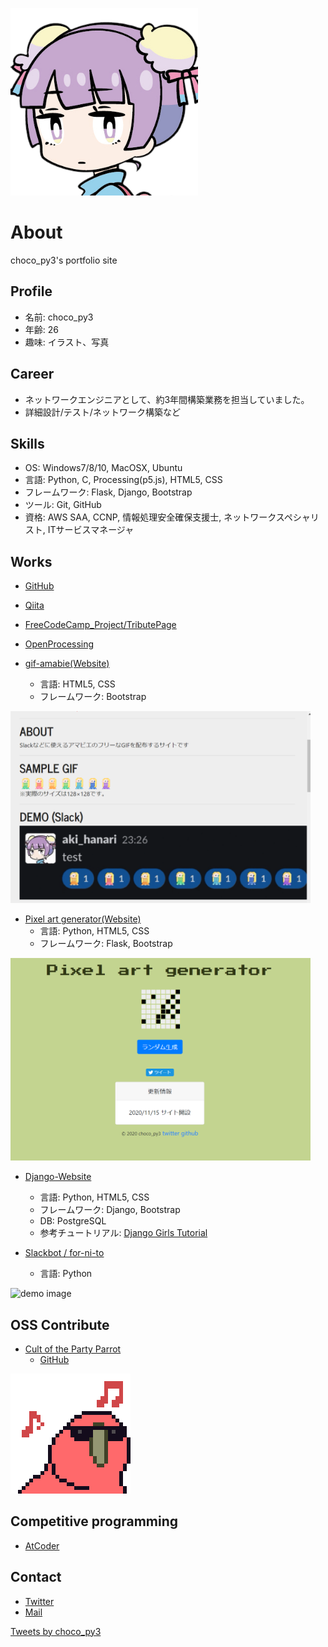 ![profile-icon](img/icon2.png)

# About
choco_py3's portfolio site

## Profile
- 名前: choco_py3
- 年齢: 26
- 趣味: イラスト、写真

## Career
- ネットワークエンジニアとして、約3年間構築業務を担当していました。
- 詳細設計/テスト/ネットワーク構築など

## Skills
- OS: Windows7/8/10, MacOSX, Ubuntu
- 言語: Python, C, Processing(p5.js), HTML5, CSS
- フレームワーク: Flask, Django, Bootstrap
- ツール: Git, GitHub
- 資格: AWS SAA, CCNP, 情報処理安全確保支援士, ネットワークスペシャリスト, ITサービスマネージャ

## Works
- [GitHub](https://akihanari.github.io/)
- [Qiita](https://qiita.com/akihanari)
- [FreeCodeCamp_Project/TributePage](https://codepen.io/akihanari/pen/NWqYOgP)
- [OpenProcessing](https://www.openprocessing.org/user/215370)

- [gif-amabie(Website)](https://akihanari.github.io/gif-amabie/)
  - 言語: HTML5, CSS
  - フレームワーク: Bootstrap
<img src="img/b-demo.png" alt="demo image" title="b-demo.png" width="480" height="307">

- [Pixel art generator(Website)](https://flaskandheroku.herokuapp.com/)
  - 言語: Python, HTML5, CSS
  - フレームワーク: Flask, Bootstrap
<img src="img/c-demo.png" alt="demo image" title="c-demo.png" width="480" height="324">

- [Django-Website](https://ha-workshop.herokuapp.com/)
  - 言語: Python, HTML5, CSS
  - フレームワーク: Django, Bootstrap
  - DB: PostgreSQL
  - 参考チュートリアル: [Django Girls Tutorial](https://tutorial.djangogirls.org/ja/)

- [Slackbot / for-ni-to](https://github.com/akihanari/Slackbot)
  - 言語: Python
<img src="img/demo.gif" alt="demo image" title="demo.gif" width="480" height="320">
 

## OSS Contribute
- [Cult of the Party Parrot](https://cultofthepartyparrot.com/)
  - [GitHub](https://github.com/jmhobbs/cultofthepartyparrot.com)

![parrot gif](img/192_192.gif)


## Competitive programming
- [AtCoder](https://atcoder.jp/users/akihanari)

## Contact
- [Twitter](https://twitter.com/choco_py3)
- [Mail](akihanari@gmail.com)

<a class="twitter-timeline" data-width="400" data-height="600" data-theme="dark" href="https://twitter.com/choco_py3?ref_src=twsrc%5Etfw">Tweets by choco_py3</a> <script async src="https://platform.twitter.com/widgets.js" charset="utf-8"></script>


